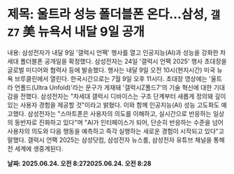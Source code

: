 # **제목: 울트라 성능 폴더블폰 온다…삼성, `갤Z7` 美 뉴욕서 내달 9일 공개**

  내용: 삼성전자가 내달 9일 '갤럭시 언팩' 행사를 열고 인공지능(AI)과 성능을 강화한 차세대 폴더블폰 공개일을 확정했다.   삼성전자는 24일 '갤럭시 언팩 2025' 행사 초대장을 글로벌 미디어와 협력사 등에 발송했다. 행사는 내달 9일 오전 10시(현지시간) 미국 뉴욕 브루클린에서 열린다. 한국시간으로는 7월 9일 오후 11시다. 초대장 영상에는 '울트라 언폴드(Ultra Unfold)'라는 문구가 게재돼 '갤럭시Z폴드7'의 기술 혁신에 대한 기대감을 전했다. 삼성전자는 "차세대 갤럭시 디바이스는 구조 단계부터 새롭게 정의돼 깊이 있는 사용자 경험을 제공할 것"이라고 밝혔다. 이와 함께 인공지능(AI) 성능 고도화도 예고했다. 삼성전자는 "스마트폰은 사용자의 의도를 이해하고, 실시간으로 반응하는 일상의 동반자로 진화하고 있다"며 "AI가 인터페이스가 되어, 단순히 반응하는 수준을 넘어 사용자의 의도와 다음 행동을 예측하고 즉각 실행하는 새로운 경험이 시작되고 있다"고 말했다. 갤럭시 언팩 2025는 삼성닷컴, 삼성전자 뉴스룸, 삼성전자 유튜브 채널을 통해 전 세계에 생중계된다.

  **날짜: 2025.06.24. 오전 8:272025.06.24. 오전 8:28**